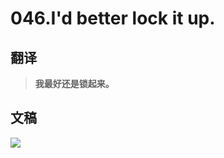 # 046.I'd better lock it up.

## 翻译

> **我最好还是锁起来。**

## 文稿

![](https://cdn.jsdelivr.net/gh/imtianx/speaking180/img/046.jpg)

